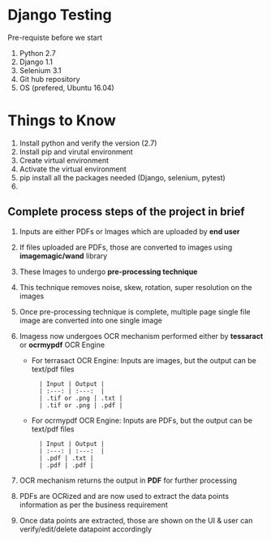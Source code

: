 # Django Testing

Pre-requiste before we start
1. Python 2.7
2. Django 1.1
3. Selenium 3.1
4. Git hub repository
5. OS (prefered, Ubuntu 16.04)

# Things to Know

1. Install python and verify the version (2.7)
2. Install pip and virutal environment
3. Create virtual environment
4. Activate the virtual environment
5. pip install all the packages needed (Django, selenium, pytest)
6. 


## Complete process steps of the project in brief

1. Inputs are either PDFs or Images which are uploaded by **end user**

2. If files uploaded are PDFs, those are converted to images using **imagemagic/wand** library

3. These Images to undergo **pre-processing technique** 

4. This technique removes noise, skew, rotation, super resolution on the images

4. Once pre-processing technique is complete, multiple page single file image are converted into one single image

5. Imagess now undergoes OCR mechanism performed either by **tessaract** or **ocrmypdf** OCR Engine

    * For terrasact OCR Engine: Inputs are images, but the output can be text/pdf files

            | Input | Output |
            | :---: | :---:  |
            | .tif or .png | .txt |
            | .tif or .png | .pdf |

    * For ocrmypdf OCR Engine: Inputs are PDFs, but the output can be text/pdf files

            | Input | Output |
            | :---: | :---:  |
            | .pdf | .txt |
            | .pdf | .pdf |

5. OCR mechanism returns the output in **PDF** for further processing

6. PDFs are OCRized and are now used to extract the data points information as per the business requirement

6. Once data points are extracted, those are shown on the UI & user can verify/edit/delete datapoint accordingly
